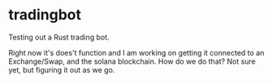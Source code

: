 # tradingbot

Testing out a Rust trading bot.

Right now it's does't function and I am working on getting it connected to an Exchange/Swap, and the solana blockchain. How do we do that? Not sure yet, but figuring it out as we go.
